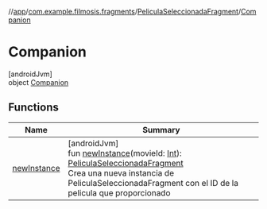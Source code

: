 //[app](../../../../index.md)/[com.example.filmosis.fragments](../../index.md)/[PeliculaSeleccionadaFragment](../index.md)/[Companion](index.md)

# Companion

[androidJvm]\
object [Companion](index.md)

## Functions

| Name | Summary |
|---|---|
| [newInstance](new-instance.md) | [androidJvm]<br>fun [newInstance](new-instance.md)(movieId: [Int](https://kotlinlang.org/api/latest/jvm/stdlib/kotlin/-int/index.html)): [PeliculaSeleccionadaFragment](../index.md)<br>Crea una nueva instancia de PeliculaSeleccionadaFragment con el ID de la pelicula que proporcionado |

